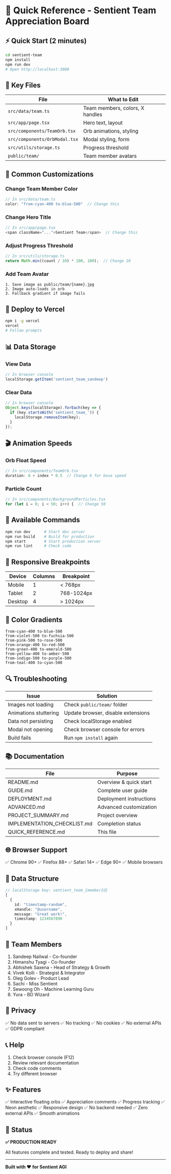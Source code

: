 # 🚀 Quick Reference - Sentient Team Appreciation Board

## ⚡ Quick Start (2 minutes)

```bash
cd sentient-team
npm install
npm run dev
# Open http://localhost:3000
```

## 📁 Key Files

| File | What to Edit |
|------|-------------|
| `src/data/team.ts` | Team members, colors, X handles |
| `src/app/page.tsx` | Hero text, layout |
| `src/components/TeamOrb.tsx` | Orb animations, styling |
| `src/components/OrbModal.tsx` | Modal styling, form |
| `src/utils/storage.ts` | Progress threshold |
| `public/team/` | Team member avatars |

## 🎨 Common Customizations

### Change Team Member Color
```typescript
// In src/data/team.ts
color: "from-cyan-400 to-blue-500"  // Change this
```

### Change Hero Title
```typescript
// In src/app/page.tsx
<span className="...">Sentient Team</span>  // Change this
```

### Adjust Progress Threshold
```typescript
// In src/utils/storage.ts
return Math.min((count / 10) * 100, 100);  // Change 10
```

### Add Team Avatar
```
1. Save image as public/team/{name}.jpg
2. Image auto-loads in orb
3. Fallback gradient if image fails
```

## 🚀 Deploy to Vercel

```bash
npm i -g vercel
vercel
# Follow prompts
```

## 📊 Data Storage

### View Data
```javascript
// In browser console
localStorage.getItem('sentient_team_sandeep')
```

### Clear Data
```javascript
// In browser console
Object.keys(localStorage).forEach(key => {
  if (key.startsWith('sentient_team_')) {
    localStorage.removeItem(key);
  }
});
```

## 🎬 Animation Speeds

### Orb Float Speed
```typescript
// In src/components/TeamOrb.tsx
duration: 6 + index * 0.5  // Change 6 for base speed
```

### Particle Count
```typescript
// In src/components/BackgroundParticles.tsx
for (let i = 0; i < 50; i++) {  // Change 50
```

## 🔧 Available Commands

```bash
npm run dev      # Start dev server
npm run build    # Build for production
npm start        # Start production server
npm run lint     # Check code
```

## 📱 Responsive Breakpoints

| Device | Columns | Breakpoint |
|--------|---------|-----------|
| Mobile | 1 | < 768px |
| Tablet | 2 | 768-1024px |
| Desktop | 4 | > 1024px |

## 🎨 Color Gradients

```
from-cyan-400 to-blue-500
from-violet-500 to-fuchsia-500
from-pink-500 to-rose-500
from-orange-400 to-red-500
from-green-400 to-emerald-500
from-yellow-400 to-amber-500
from-indigo-500 to-purple-500
from-teal-400 to-cyan-500
```

## 🔍 Troubleshooting

| Issue | Solution |
|-------|----------|
| Images not loading | Check `public/team/` folder |
| Animations stuttering | Update browser, disable extensions |
| Data not persisting | Check localStorage enabled |
| Modal not opening | Check browser console for errors |
| Build fails | Run `npm install` again |

## 📚 Documentation

| File | Purpose |
|------|---------|
| README.md | Overview & quick start |
| GUIDE.md | Complete user guide |
| DEPLOYMENT.md | Deployment instructions |
| ADVANCED.md | Advanced customization |
| PROJECT_SUMMARY.md | Project overview |
| IMPLEMENTATION_CHECKLIST.md | Completion status |
| QUICK_REFERENCE.md | This file |

## 🌐 Browser Support

✅ Chrome 90+
✅ Firefox 88+
✅ Safari 14+
✅ Edge 90+
✅ Mobile browsers

## 💾 Data Structure

```typescript
// localStorage key: sentient_team_{memberId}
[
  {
    id: "timestamp-random",
    xHandle: "@username",
    message: "Great work!",
    timestamp: 1234567890
  }
]
```

## 🎯 Team Members

1. Sandeep Nailwal - Co-founder
2. Himanshu Tyagi - Co-founder
3. Abhishek Saxena - Head of Strategy & Growth
4. Vivek Kolli - Strategist & Integrator
5. Oleg Golev - Product Lead
6. Sachi - Miss Sentient
7. Sewoong Oh - Machine Learning Guru
8. Yura - BD Wizard

## 🔐 Privacy

✅ No data sent to servers
✅ No tracking
✅ No cookies
✅ No external APIs
✅ GDPR compliant

## 📞 Help

1. Check browser console (F12)
2. Review relevant documentation
3. Check code comments
4. Try different browser

## ✨ Features

✅ Interactive floating orbs
✅ Appreciation comments
✅ Progress tracking
✅ Neon aesthetic
✅ Responsive design
✅ No backend needed
✅ Zero external APIs
✅ Smooth animations

## 🎉 Status

**✅ PRODUCTION READY**

All features complete and tested.
Ready to deploy and share!

---

**Built with ❤️ for Sentient AGI**

